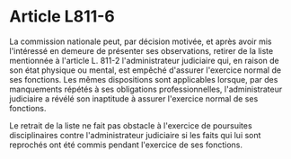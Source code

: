 # Article L811-6

La commission nationale peut, par décision motivée, et après avoir mis l'intéressé en demeure de présenter ses observations, retirer de la liste mentionnée à l'article L. 811-2 l'administrateur judiciaire qui, en raison de son état physique ou mental, est empêché d'assurer l'exercice normal de ses fonctions. Les mêmes dispositions sont applicables lorsque, par des manquements répétés à ses obligations professionnelles, l'administrateur judiciaire a révélé son inaptitude à assurer l'exercice normal de ses fonctions.

Le retrait de la liste ne fait pas obstacle à l'exercice de poursuites disciplinaires contre l'administrateur judiciaire si les faits qui lui sont reprochés ont été commis pendant l'exercice de ses fonctions.
